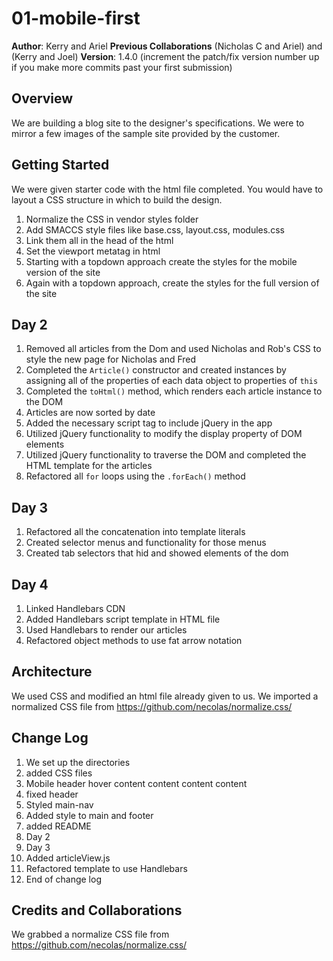 # 01-mobile-first

**Author**: Kerry and Ariel
**Previous Collaborations** (Nicholas C and Ariel) and (Kerry and Joel)
**Version**: 1.4.0 (increment the patch/fix version number up if you make more commits past your first submission)

## Overview
We are building a blog site to the designer's specifications. We were to mirror a few images of the sample site provided by the customer.

## Getting Started
We were given starter code with the html file completed. You would have to layout a CSS structure in which to build the design.
1. Normalize the CSS in vendor styles folder
1. Add SMACCS style files like base.css, layout.css, modules.css
1. Link them all in the head of the html
1. Set the viewport metatag in html
1. Starting with a topdown approach create the styles for the mobile version of the site
1. Again with a topdown approach, create the styles for the full version of the site
## Day 2
1. Removed all articles from the Dom and used Nicholas and Rob's CSS to style the new page for Nicholas and Fred
1. Completed the `Article()` constructor and created instances by assigning all of the properties of each data object to properties of `this`
1. Completed the `toHtml()` method, which renders each article instance to the DOM
1. Articles are now sorted by date
1. Added the necessary script tag to include jQuery in the app
1. Utilized jQuery functionality to modify the display property of DOM elements
1. Utilized jQuery functionality to traverse the DOM and completed the HTML template for the articles
1. Refactored all `for` loops using the `.forEach()` method
## Day 3
1. Refactored all the concatenation into template literals
1. Created selector menus and functionality for those menus
1. Created tab selectors that hid and showed elements of the dom
## Day 4
1. Linked Handlebars CDN
1. Added Handlebars script template in HTML file
1. Used Handlebars to render our articles
1. Refactored object methods to use fat arrow notation

## Architecture
We used CSS and modified an html file already given to us. We imported a normalized CSS file from https://github.com/necolas/normalize.css/

## Change Log
1. We set up the directories
1. added CSS files
1. Mobile header hover content content content content
1. fixed header
1. Styled main-nav
1. Added style to main and footer
1. added README
1. Day 2
1. Day 3
1. Added articleView.js
1. Refactored template to use Handlebars
1. End of change log

## Credits and Collaborations
We grabbed a normalize CSS file from https://github.com/necolas/normalize.css/
